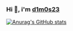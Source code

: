 ### Hi 👋, i'm [d1m0s23](https://d1m0s.me/)
[![Anurag's GitHub stats](https://github-readme-stats.vercel.app/api?username=d1m0s23&show_icons=true&count_private=true&hide_border=true&theme=dark&icon_color=fff&layout=compact&border_radius=10)](https://github.com/anuraghazra/github-readme-stats)
